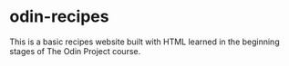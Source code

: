 # odin-recipes

This is a basic recipes website built with HTML learned in the beginning stages of The Odin Project course.
